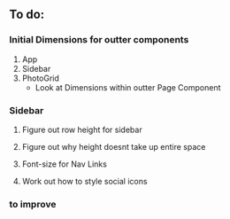 ## To do:

### Initial Dimensions for outter components

1. App
2. Sidebar
3. PhotoGrid
    - Look at Dimensions within outter Page Component

### Sidebar

1. Figure out row height for sidebar
2. Figure out why height doesnt take up entire space

3. Font-size for Nav Links
4. Work out how to style social icons

### to improve
